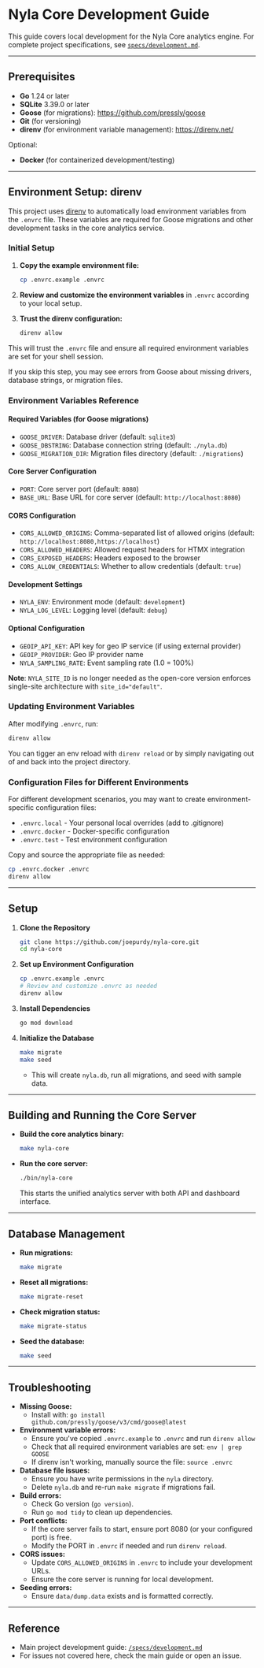 # Nyla Core Development Guide

This guide covers local development for the Nyla Core analytics engine. For complete project specifications, see [`specs/development.md`](specs/development.md).

---

## Prerequisites
- **Go** 1.24 or later
- **SQLite** 3.39.0 or later
- **Goose** (for migrations): https://github.com/pressly/goose
- **Git** (for versioning)
- **direnv** (for environment variable management): https://direnv.net/

Optional:
- **Docker** (for containerized development/testing)

---

## Environment Setup: direnv

This project uses [direnv](https://direnv.net/) to automatically load environment variables from the `.envrc` file. These variables are required for Goose migrations and other development tasks in the core analytics service.

### Initial Setup

1. **Copy the example environment file:**
   ```bash
   cp .envrc.example .envrc
   ```

2. **Review and customize the environment variables** in `.envrc` according to your local setup.

3. **Trust the direnv configuration:**
   ```bash
   direnv allow
   ```

This will trust the `.envrc` file and ensure all required environment variables are set for your shell session.

If you skip this step, you may see errors from Goose about missing drivers, database strings, or migration files.

### Environment Variables Reference

#### Required Variables (for Goose migrations)
- `GOOSE_DRIVER`: Database driver (default: `sqlite3`)
- `GOOSE_DBSTRING`: Database connection string (default: `./nyla.db`)
- `GOOSE_MIGRATION_DIR`: Migration files directory (default: `./migrations`)

#### Core Server Configuration
- `PORT`: Core server port (default: `8080`)
- `BASE_URL`: Base URL for core server (default: `http://localhost:8080`)

#### CORS Configuration
- `CORS_ALLOWED_ORIGINS`: Comma-separated list of allowed origins (default: `http://localhost:8080,https://localhost`)
- `CORS_ALLOWED_HEADERS`: Allowed request headers for HTMX integration
- `CORS_EXPOSED_HEADERS`: Headers exposed to the browser
- `CORS_ALLOW_CREDENTIALS`: Whether to allow credentials (default: `true`)

#### Development Settings
- `NYLA_ENV`: Environment mode (default: `development`)
- `NYLA_LOG_LEVEL`: Logging level (default: `debug`)

#### Optional Configuration
- `GEOIP_API_KEY`: API key for geo IP service (if using external provider)
- `GEOIP_PROVIDER`: Geo IP provider name
- `NYLA_SAMPLING_RATE`: Event sampling rate (1.0 = 100%)

**Note**: `NYLA_SITE_ID` is no longer needed as the open-core version enforces single-site architecture with `site_id="default"`.

### Updating Environment Variables

After modifying `.envrc`, run:
```bash
direnv allow
```

You can tigger an env reload with `direnv reload` or by simply navigating out of and back into the project directory.

### Configuration Files for Different Environments

For different development scenarios, you may want to create environment-specific configuration files:

- `.envrc.local` - Your personal local overrides (add to .gitignore)
- `.envrc.docker` - Docker-specific configuration
- `.envrc.test` - Test environment configuration

Copy and source the appropriate file as needed:
```bash
cp .envrc.docker .envrc
direnv allow
```

---

## Setup

1. **Clone the Repository**
   ```bash
   git clone https://github.com/joepurdy/nyla-core.git
   cd nyla-core
   ```

2. **Set up Environment Configuration**
   ```bash
   cp .envrc.example .envrc
   # Review and customize .envrc as needed
   direnv allow
   ```

3. **Install Dependencies**
   ```bash
   go mod download
   ```

4. **Initialize the Database**
     ```bash
     make migrate
     make seed
     ```
   - This will create `nyla.db`, run all migrations, and seed with sample data.

---

## Building and Running the Core Server

- **Build the core analytics binary:**
  ```bash
  make nyla-core
  ```
- **Run the core server:**
  ```bash
  ./bin/nyla-core
  ```
  This starts the unified analytics server with both API and dashboard interface.

---

## Database Management

- **Run migrations:**
  ```bash
  make migrate
  ```
- **Reset all migrations:**
  ```bash
  make migrate-reset
  ```
- **Check migration status:**
  ```bash
  make migrate-status
  ```
- **Seed the database:**
  ```bash
  make seed
  ```

---

## Troubleshooting

- **Missing Goose:**
  - Install with: `go install github.com/pressly/goose/v3/cmd/goose@latest`
- **Environment variable errors:**
  - Ensure you've copied `.envrc.example` to `.envrc` and run `direnv allow`
  - Check that all required environment variables are set: `env | grep GOOSE`
  - If direnv isn't working, manually source the file: `source .envrc`
- **Database file issues:**
  - Ensure you have write permissions in the `nyla` directory.
  - Delete `nyla.db` and re-run `make migrate` if migrations fail.
- **Build errors:**
  - Check Go version (`go version`).
  - Run `go mod tidy` to clean up dependencies.
- **Port conflicts:**
  - If the core server fails to start, ensure port 8080 (or your configured port) is free.
  - Modify the PORT in `.envrc` if needed and run `direnv reload`.
- **CORS issues:**
  - Update `CORS_ALLOWED_ORIGINS` in `.envrc` to include your development URLs.
  - Ensure the core server is running for local development.
- **Seeding errors:**
  - Ensure `data/dump.data` exists and is formatted correctly.

---

## Reference
- Main project development guide: [`/specs/development.md`](specs/development.md)
- For issues not covered here, check the main guide or open an issue. 